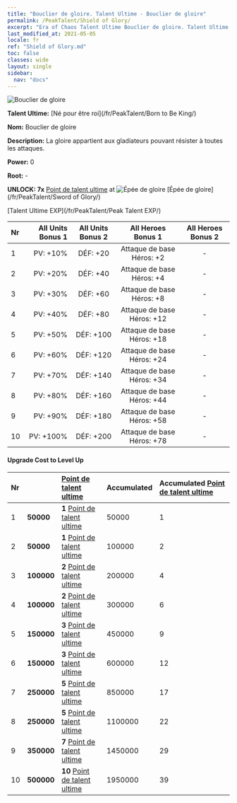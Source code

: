 ```yaml
---
title: "Bouclier de gloire. Talent Ultime - Bouclier de gloire"
permalink: /PeakTalent/Shield of Glory/
excerpt: "Era of Chaos Talent Ultime Bouclier de gloire. Talent Ultime Bouclier de gloire. Bouclier de gloire"
last_modified_at: 2021-05-05
locale: fr
ref: "Shield of Glory.md"
toc: false
classes: wide
layout: single
sidebar:
  nav: "docs"
---
```


  ![Bouclier de gloire](/images/pt/talent_4202.png)

  **Talent Ultime:** [Né pour être roi](/fr/PeakTalent/Born to Be King/)

  **Nom:** Bouclier de gloire

  **Description:** La gloire appartient aux gladiateurs pouvant résister à toutes les attaques.

  **Power:** 0

  **Root:** -

  **UNLOCK: 7x** [Point de talent ultime](/ItemsFR/con_934/) at ![Épée de gloire](/images/pt/talent_4201.png) [Épée de gloire](/fr/PeakTalent/Sword of Glory/)

  [Talent Ultime EXP](/fr/PeakTalent/Peak Talent EXP/)

  | Nr | All Units Bonus 1 | All Units Bonus 2 | All Heroes Bonus 1 | All Heroes Bonus 2 |
  |:---|--------------:|:-------------:|:-------------:|:-------------:|
  | 1 | PV: +10% | DÉF: +20 | Attaque de base Héros: +2 | - |
  | 2 | PV: +20% | DÉF: +40 | Attaque de base Héros: +4 | - |
  | 3 | PV: +30% | DÉF: +60 | Attaque de base Héros: +8 | - |
  | 4 | PV: +40% | DÉF: +80 | Attaque de base Héros: +12 | - |
  | 5 | PV: +50% | DÉF: +100 | Attaque de base Héros: +18 | - |
  | 6 | PV: +60% | DÉF: +120 | Attaque de base Héros: +24 | - |
  | 7 | PV: +70% | DÉF: +140 | Attaque de base Héros: +34 | - |
  | 8 | PV: +80% | DÉF: +160 | Attaque de base Héros: +44 | - |
  | 9 | PV: +90% | DÉF: +180 | Attaque de base Héros: +58 | - |
  | 10 | PV: +100% | DÉF: +200 | Attaque de base Héros: +78 | - |


#### Upgrade Cost to Level Up

  | Nr | <i class="fas fa-coins"/> | [Point de talent ultime](/ItemsFR/con_934/) | Accumulated <i class="fas fa-coins"/> | Accumulated [Point de talent ultime](/ItemsFR/con_934/) |
  |:---|:--------------|:-------------|:-------------|:-------------|
  | 1 | **50000** | **1** [Point de talent ultime](/ItemsFR/con_934/) | 50000 | 1 |
  | 2 | **50000** | **1** [Point de talent ultime](/ItemsFR/con_934/) | 100000 | 2 |
  | 3 | **100000** | **2** [Point de talent ultime](/ItemsFR/con_934/) | 200000 | 4 |
  | 4 | **100000** | **2** [Point de talent ultime](/ItemsFR/con_934/) | 300000 | 6 |
  | 5 | **150000** | **3** [Point de talent ultime](/ItemsFR/con_934/) | 450000 | 9 |
  | 6 | **150000** | **3** [Point de talent ultime](/ItemsFR/con_934/) | 600000 | 12 |
  | 7 | **250000** | **5** [Point de talent ultime](/ItemsFR/con_934/) | 850000 | 17 |
  | 8 | **250000** | **5** [Point de talent ultime](/ItemsFR/con_934/) | 1100000 | 22 |
  | 9 | **350000** | **7** [Point de talent ultime](/ItemsFR/con_934/) | 1450000 | 29 |
  | 10 | **500000** | **10** [Point de talent ultime](/ItemsFR/con_934/) | 1950000 | 39 |
